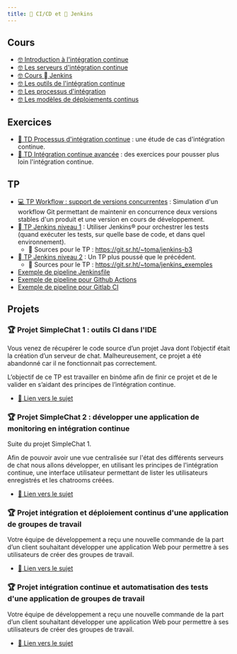 ```yaml
---
title: 🔄 CI/CD et  Jenkins
---
```


## Cours

- [🤓 Introduction à l'intégration continue ](/cours/ci/cours-intro-ci)
- [🤓 Les serveurs d'intégration continue](/cours/ci/cours-serveur-ci)
- [🤓 Cours  Jenkins](/cours/jenkins/cours)
- [🤓 Les outils de l'intégration continue](/cours/ci/cours-outils-ci)
- [🤓 Les processus d'intégration](/cours/ci/cours-process-ci)
- [🤓 Les modèles de déploiements continus](/cours/ci/modeles-cd-cours)

## Exercices

- [📝 TD Processus d'intégration continue](/cours/ci/td_process_ci) : une étude de cas d'intégration continue.
- [📝 TD Intégration continue avancée](/cours/ci/tp_ci_avance) : des exercices pour pousser plus loin l'intégration continue.

## TP

- [💻 TP Workflow : support de versions concurrentes](/cours/ci/td_workflow_versions_concurrentes) : Simulation d'un workflow Git permettant de maintenir en concurrence deux versions stables d'un produit et une version en cours de développement.
- [ TP Jenkins niveau 1](/cours/jenkins/tp-jenkins-mini) : Utiliser Jenkins® pour orchestrer les tests (quand exécuter les tests, sur quelle base de code, et dans quel environnement).
  -  Sources pour le TP : <https://git.sr.ht/~toma/jenkins-b3>
- [ TP Jenkins niveau 2](/cours/jenkins/tp-jenkins-full) : Un TP plus poussé que le précédent.
  -  Sources pour le TP : <https://git.sr.ht/~toma/jenkins_exemples>
- [Exemple de pipeline Jenkinsfile](/cours/ci/exemple-jenkinsfile)
- [Exemple de pipeline pour Github Actions](/cours/ci/exemple-github-actions)
- [Exemple de pipeline pour Gitlab CI](/cours/ci/exemple-gitlab-ci)

## Projets

### 🏆 Projet SimpleChat 1 : outils CI dans l'IDE

Vous venez de récupérer le code source d’un projet Java dont l’objectif était la création d’un serveur de chat. Malheureusement, ce projet a été abandonné car il ne fonctionnait pas correctement.

L’objectif de ce TP est travailler en binôme afin de finir ce projet et de le valider en s’aidant des principes de l’intégration continue.

- [📄 Lien vers le sujet](/cours/ci/tp_ci_ide_simplechat)

### 🏆 Projet SimpleChat 2 : développer une application de monitoring en intégration continue

Suite du projet SimpleChat 1.

Afin de pouvoir avoir une vue centralisée sur l'état des différents serveurs de chat nous allons développer, en utilisant les principes de l'intégration continue, une interface utilisateur permettant de lister les utilisateurs enregistrés et les chatrooms créées.

- [📄 Lien vers le sujet](/cours/ci/simplechat-monitoring)

### 🏆 Projet intégration et déploiement continus d'une application de groupes de travail

Votre équipe de développement a reçu une nouvelle commande de la part d’un client souhaitant développer une application Web pour permettre à ses utilisateurs de créer des groupes de travail.

- [📄 Lien vers le sujet](/cours/ci/projet_groupes_utilisateurs_ci)

### 🏆 Projet intégration continue et automatisation des tests d'une application de groupes de travail

Votre équipe de développement a reçu une nouvelle commande de la part d’un client souhaitant développer une application Web pour permettre à ses utilisateurs de créer des groupes de travail.

- [📄 Lien vers le sujet](/cours/ci/projet_groupes_utilisateurs_ci_et_tests)

